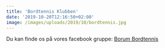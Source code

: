 ```yaml
---
title: 'Bordtennis Klubben'
date: '2019-10-20T12:16:50+02:00'
image: /images/uploads/2019/10/bordtennis.jpg
---
```


Du kan finde os på vores facebook gruppe: [Borum Bordtennis](https://www.facebook.com/groups/1233082273543061/)